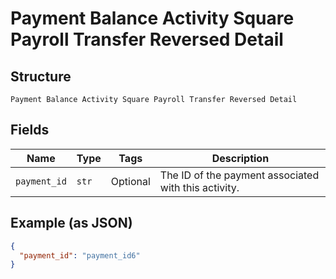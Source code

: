 
# Payment Balance Activity Square Payroll Transfer Reversed Detail

## Structure

`Payment Balance Activity Square Payroll Transfer Reversed Detail`

## Fields

| Name | Type | Tags | Description |
|  --- | --- | --- | --- |
| `payment_id` | `str` | Optional | The ID of the payment associated with this activity. |

## Example (as JSON)

```json
{
  "payment_id": "payment_id6"
}
```

